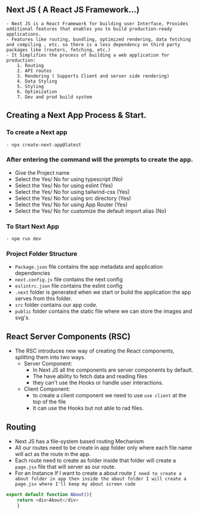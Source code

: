 ## Next JS ( A React JS Framework...)

    - Next JS is a React Framework for building user Interface, Provides additional features that enables you to build production-ready applications.
    - Features like routing, bundling, optimized rendering, data fetching and compiling , etc. so there is a less dependency on third party packages like (routers, fetching, etc.)
    - It Simplifies the process of building a web application for production:
        1. Routing
        2. API routes
        3. Rendering ( Supports Client and server side rendering)
        4. Data Styling
        5. Styling
        6. Optimization
        7. Dev and prod build system

## Creating a Next App Process & Start.

### To create a Next app

    - npx create-next-app@latest

### After entering the command will the prompts to create the app.

- Give the Project name
- Select the Yes/ No for using typescript (No)
- Select the Yes/ No for using eslint (Yes)
- Select the Yes/ No for using tailwind-css (Yes)
- Select the Yes/ No for using src directory (Yes)
- Select the Yes/ No for using App Router (Yes)
- Select the Yes/ No for customize the default import alias (No)

### To Start Next App

    - npm run dev

### Project Folder Structure

- `Package.json` file contains the app metadata and application dependencies
- `next.config.js` file contains the next config
- `eslintrc.json` file contains the eslint config
- `.next` folder is generated when we start or build the application the app serves from this folder.
- `src` folder contains our app code.
- `public` folder contains the static file where we can store the images and svg's.

## React Server Components (RSC)

- The RSC introduces new way of creating the React components, splitting them into two ways.
  - Server Component:
    - In Next JS all the components are server components by default.
    - The have ability to fetch data and reading files
    - they can't use the Hooks or handle user interactions.
  - Client Component:
    - to create a client component we need to use `use client` at the top of the file
    - It can use the Hooks but not able to rad files.

## Routing

- Next JS has a file-system based routing Mechanism
- All our routes need to be create in app folder only where each file name will act as the route in the app.
- Each route need to create as folder inside that folder will create a `page.jsx` file that will server as our route.
- For an Instance If I want to create a about route `I need to create a about folder in app then inside the about folder I will create a page.jsx where I'll keep my about screen code`
```javascript
export default function About(){
    return <div>About</div>
    }
```
